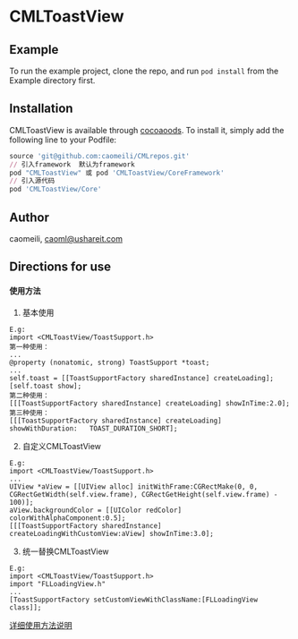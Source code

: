 # CMLToastView

## Example

To run the example project, clone the repo, and run `pod install` from the Example directory first.

## Installation

CMLToastView is available through [cocoaoods](git@192.168.250.71:ios/cocoapods.git). To install
it, simply add the following line to your Podfile:

```ruby
source 'git@github.com:caomeili/CMLrepos.git'
// 引入framework  默认为framework 
pod "CMLToastView" 或 pod 'CMLToastView/CoreFramework'
// 引入源代码
pod 'CMLToastView/Core'
```

## Author

caomeili, caoml@ushareit.com

## Directions for use

#### 使用方法

1. 基本使用


```
E.g:
import <CMLToastView/ToastSupport.h>
第一种使用：
...
@property (nonatomic, strong) ToastSupport *toast;
...
self.toast = [[ToastSupportFactory sharedInstance] createLoading];
[self.toast show];
第二种使用：
[[[ToastSupportFactory sharedInstance] createLoading] showInTime:2.0];
第三种使用：
[[[ToastSupportFactory sharedInstance] createLoading] showWithDuration:   TOAST_DURATION_SHORT];
```

2. 自定义CMLToastView

```   
E.g:
import <CMLToastView/ToastSupport.h>
...
UIView *aView = [[UIView alloc] initWithFrame:CGRectMake(0, 0, CGRectGetWidth(self.view.frame), CGRectGetHeight(self.view.frame) - 100)];
aView.backgroundColor = [[UIColor redColor] colorWithAlphaComponent:0.5];
[[[ToastSupportFactory sharedInstance] createLoadingWithCustomView:aView] showInTime:3.0];
```
3. 统一替换CMLToastView

```
E.g:
import <CMLToastView/ToastSupport.h>
import "FLLoadingView.h"
...
[ToastSupportFactory setCustomViewWithClassName:[FLLoadingView class]];
```



[详细使用方法说明](http://192.168.5.230/doc/rules/2017/06/21/Toast-使用说明/)

